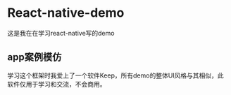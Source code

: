 # React-native-demo
这是我在在学习react-native写的demo

## app案例模仿
学习这个框架时我爱上了一个软件Keep，所有demo的整体UI风格与其相似，此软件仅用于学习和交流，不会商用。

